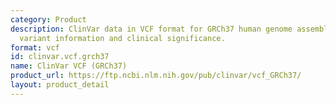 ```yaml
---
category: Product
description: ClinVar data in VCF format for GRCh37 human genome assembly, containing
  variant information and clinical significance.
format: vcf
id: clinvar.vcf.grch37
name: ClinVar VCF (GRCh37)
product_url: https://ftp.ncbi.nlm.nih.gov/pub/clinvar/vcf_GRCh37/
layout: product_detail
---
```

